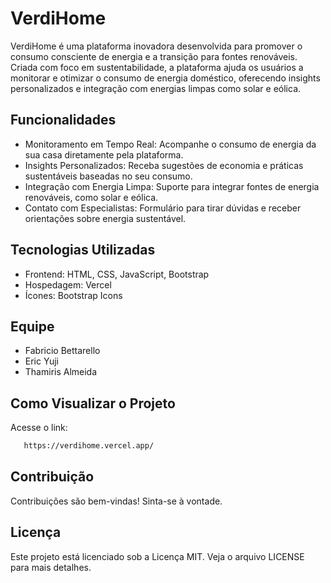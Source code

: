 # VerdiHome

VerdiHome é uma plataforma inovadora desenvolvida para promover o consumo consciente de energia e a transição para fontes renováveis. Criada com foco em sustentabilidade, a plataforma ajuda os usuários a monitorar e otimizar o consumo de energia doméstico, oferecendo insights personalizados e integração com energias limpas como solar e eólica.

## Funcionalidades

- Monitoramento em Tempo Real: Acompanhe o consumo de energia da sua casa diretamente pela plataforma.
- Insights Personalizados: Receba sugestões de economia e práticas sustentáveis baseadas no seu consumo.
- Integração com Energia Limpa: Suporte para integrar fontes de energia renováveis, como solar e eólica.
- Contato com Especialistas: Formulário para tirar dúvidas e receber orientações sobre energia sustentável.

## Tecnologias Utilizadas

- Frontend: HTML, CSS, JavaScript, Bootstrap
- Hospedagem: Vercel
- Ícones: Bootstrap Icons 

## Equipe
- Fabricio Bettarello
- Eric Yuji
- Thamiris Almeida

## Como Visualizar o Projeto

Acesse o link:
```bash
   https://verdihome.vercel.app/
```

## Contribuição
Contribuições são bem-vindas! Sinta-se à vontade.

## Licença
Este projeto está licenciado sob a Licença MIT. Veja o arquivo LICENSE para mais detalhes.
